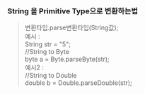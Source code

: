 ### String 을 Primitive Type으로 변환하는법
> 변환타입.parse변환타입(String값);  
> 예시 :  
> String str = "5";  
> //String to Byte  
> byte a = Byte.parseByte(str);  
> 예시2 :  
> //String to Double  
> double b = Double.parseDouble(str);

